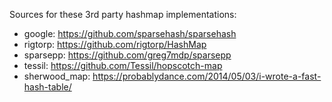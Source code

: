 Sources for these 3rd party hashmap implementations:

* google: https://github.com/sparsehash/sparsehash
* rigtorp: https://github.com/rigtorp/HashMap
* sparsepp: https://github.com/greg7mdp/sparsepp
* tessil: https://github.com/Tessil/hopscotch-map
* sherwood_map: https://probablydance.com/2014/05/03/i-wrote-a-fast-hash-table/